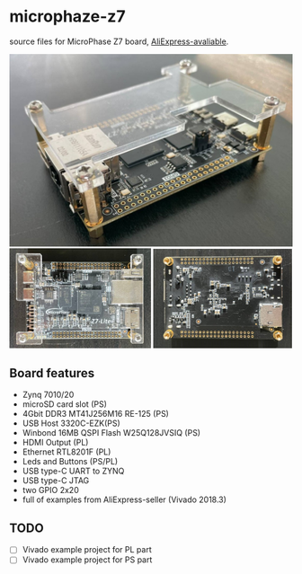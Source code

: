 # microphaze-z7
source files for MicroPhase Z7 board, [AliExpress-avaliable](https://aliexpress.ru/item/1005002542001122.html?spm=a2g2w.orderdetail.0.0.45344aa6H0Hokr&sku_id=12000021066812071).

![MicroPhaseZ7](photos/photo_izo.jpg)
<img src="photos/photo_top.jpg"  width=50%> <img src="photos/photo_bottom.jpg"  width=49%>

## Board features

- Zynq 7010/20 
- microSD card slot (PS)
- 4Gbit DDR3 MT41J256M16 RE-125 (PS)
- USB Host 3320C-EZK(PS)
- Winbond 16MB QSPI Flash W25Q128JVSIQ (PS)
- HDMI Output (PL)
- Ethernet RTL8201F (PL)
- Leds and Buttons (PS/PL)
- USB type-C UART to ZYNQ
- USB type-C JTAG
- two GPIO 2x20 
- full of examples from AliExpress-seller (Vivado 2018.3)


## TODO
- [ ] Vivado example project for PL part
- [ ] Vivado example project for PS part